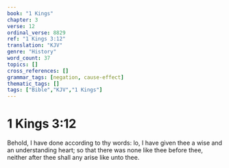 ```yaml
---
book: "1 Kings"
chapter: 3
verse: 12
ordinal_verse: 8829
ref: "1 Kings 3:12"
translation: "KJV"
genre: "History"
word_count: 37
topics: []
cross_references: []
grammar_tags: [negation, cause-effect]
thematic_tags: []
tags: ["Bible","KJV","1 Kings"]
---
```


# 1 Kings 3:12

Behold, I have done according to thy words: lo, I have given thee a wise and an understanding heart; so that there was none like thee before thee, neither after thee shall any arise like unto thee.
